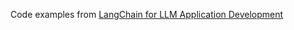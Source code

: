 Code examples from [LangChain for LLM Application Development](https://learn.deeplearning.ai/courses/langchain/lesson/1/introduction)
